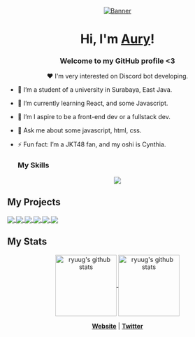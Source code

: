 <p align="center">
  <a href="https://ryuug.site">
    <img src="https://media1.tenor.com/m/FvthnLepGgAAAAAC/hi-hello.gif" alt="Banner">
  </a>
</p>

<h1 align="center">Hi, I'm <a href="https://ayouree.cyou">Aury</a>!</h1>
<h3 align="center">Welcome to my GitHub profile <3</h3>

<p align="center">❤ I'm very interested on Discord bot developing.</p>

- 🔭 I’m a student of a university in Surabaya, East Java.
- 🌱 I’m currently learning React, and some Javascript.

- 👯 I’m I aspire to be a front-end dev or a fullstack dev.
- 💬 Ask me about some javascript, html, css.
- ⚡ Fun fact: I’m a JKT48 fan, and my oshi is Cynthia.

  <h3>My Skills</h3>
<p align="center">
  <a href="https://skillicons.dev">
    <img src="https://skillicons.dev/icons?i=html,css,tailwind,js,py,flask,express,discordjs,bootstrap,mysql,sqlite,figma" />
  </a>
</p>

## My Projects

<a href="https://github.com/ayouree/live-notification-bot">
  <img align="center" src="https://github-readme-stats.vercel.app/api/pin/?username=ayouree&repo=live-notification-bot&theme=dracula&show_owner=true" />
</a>
<a href="https://github.com/ayouree/CekOshi">
  <img align="center" src="https://github-readme-stats.vercel.app/api/pin/?username=ayouree&repo=cekoshi&theme=dracula&show_owner=true" />
</a>
<a href="https://github.com/ayouree/Gen-12">
  <img align="center" src="https://github-readme-stats.vercel.app/api/pin/?username=ayouree&repo=Gen-12&theme=dracula&show_owner=true" />
</a>
<a href="https://github.com/Typicalsleepingboy/finland-miracle">
  <img align="center" src="https://github-readme-stats.vercel.app/api/pin/?username=Typicalsleepingboy&repo=finland-miracle&theme=dracula&show_owner=true" />
</a>
<a href="https://github.com/ayouree/tebak-member">
  <img align="center" src="https://github-readme-stats.vercel.app/api/pin/?username=ayouree&repo=tebak-member&theme=dracula&show_owner=true" />
</a>
<a href="https://github.com/ayouree/whatsapp-bot-jkt48">
  <img align="center" src="https://github-readme-stats.vercel.app/api/pin/?username=ayouree&repo=whatsapp-bot-jkt48&theme=dracula&show_owner=true" />
</a>

## My Stats

<p align="center">
  <a href="https://github.com/ayouree/">
   <img align="center" height="140px" src="https://github-readme-stats.vercel.app/api/top-langs/?username=ayouree&layout=compact&title_color=8B64FF&theme=dracula" alt="ryuug's github stats"/>
   </a>
   <a href="https://github.com/ayouree/">
   <img align="center" height="140px" src="https://github-readme-stats.vercel.app/api?username=ayouree&hide=issues&count_private=true&show_icons=true&title_color=8B64FF&icon_color=8B64FF&theme=dracula" alt="ryuug's github stats" />
   </a>
</p>

<p align="center">
  <strong><a href="https://ryuug.site">Website</a></strong> |
  <strong><a href="https://x.com/_RyuuG">Twitter</a></strong> 
</p>
